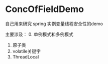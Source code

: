 # ConcOfFieldDemo
自己用来研究 spring 实例变量线程安全性的demo

主要涉及：
0. 单例模式和多例模式
1. 原子类
2. volatile关键字
3. ThreadLocal
